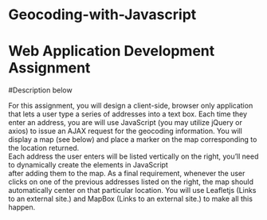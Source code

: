 # Geocoding-with-Javascript
# Web Application Development Assignment

#Description below

For this assignment, you will design a client-side, browser only application that lets a user type a series of addresses into a text box. 
Each time they enter an address, you are will use JavaScript (you may utilize jQuery or axios)  to issue an AJAX request for the geocoding information. 
You will display a map (see below) and place a marker on the map corresponding to the location returned.  
Each address the user enters will be listed vertically on the right, you’ll need to dynamically create the elements in JavaScript  
after adding them to the map.  As a final requirement, whenever the user clicks on one of the previous addresses listed on the right, 
the map should automatically center on that particular location. 
You will use Leafletjs (Links to an external site.) and MapBox (Links to an external site.) to make all this happen.
